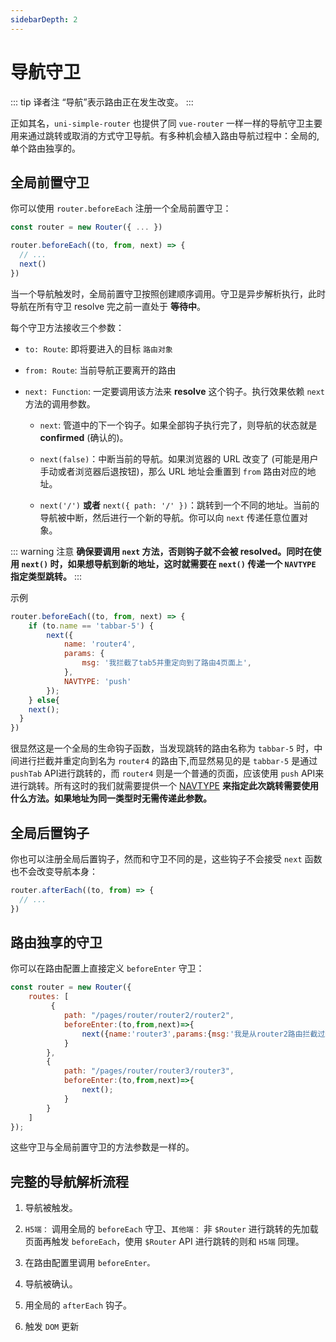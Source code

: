 ```yaml
---
sidebarDepth: 2
---
```


# 导航守卫

::: tip 译者注
“导航”表示路由正在发生改变。
:::

正如其名，`uni-simple-router` 也提供了同 `vue-router` 一样一样的导航守卫主要用来通过跳转或取消的方式守卫导航。有多种机会植入路由导航过程中：全局的, 单个路由独享的。

## 全局前置守卫

你可以使用 `router.beforeEach` 注册一个全局前置守卫：

```js
const router = new Router({ ... })

router.beforeEach((to, from, next) => {
  // ...
  next()
})
```
当一个导航触发时，全局前置守卫按照创建顺序调用。守卫是异步解析执行，此时导航在所有守卫 resolve 完之前一直处于 **等待中**。

每个守卫方法接收三个参数：

* `to: Route`: 即将要进入的目标 `路由对象`

* `from: Route`: 当前导航正要离开的路由

* `next: Function`: 一定要调用该方法来 **resolve** 这个钩子。执行效果依赖 `next` 方法的调用参数。

    * `next`: 管道中的下一个钩子。如果全部钩子执行完了，则导航的状态就是 **confirmed** (确认的)。

    * `next(false)`：中断当前的导航。如果浏览器的 URL 改变了 (可能是用户手动或者浏览器后退按钮)，那么 URL 地址会重置到 `from` 路由对应的地址。

    * `next('/')` **或者**  `next({ path: '/' })`：跳转到一个不同的地址。当前的导航被中断，然后进行一个新的导航。你可以向 `next` 传递任意位置对象。

::: warning 注意
**确保要调用 `next` 方法，否则钩子就不会被 resolved。同时在使用 `next()` 时，如果想导航到新的地址，这时就需要在 `next()` 传递一个 `NAVTYPE` 指定类型跳转。**
:::

示例

```js {8}
router.beforeEach((to, from, next) => {
    if (to.name == 'tabbar-5') {
        next({
            name: 'router4',
            params: {
                msg: '我拦截了tab5并重定向到了路由4页面上',
            },
            NAVTYPE: 'push'
        });
    } else{
    next();
  }
})
```
很显然这是一个全局的生命钩子函数，当发现跳转的路由名称为 `tabbar-5` 时，中间进行拦截并重定向到名为 `router4` 的路由下,而显然易见的是 `tabbar-5` 是通过 `pushTab` API进行跳转的，而 `router4` 则是一个普通的页面，应该使用 `push` API来进行跳转。所有这时的我们就需要提供一个 [NAVTYPE](../../api/otherAPI#navtype) **来指定此次跳转需要使用什么方法。如果地址为同一类型时无需传递此参数。**

## 全局后置钩子

你也可以注册全局后置钩子，然而和守卫不同的是，这些钩子不会接受 `next` 函数也不会改变导航本身：

```js
router.afterEach((to, from) => {
  // ...
})
```

## 路由独享的守卫

你可以在路由配置上直接定义 `beforeEnter` 守卫：

```js {5,11}
const router = new Router({
    routes: [
         {
            path: "/pages/router/router2/router2",
            beforeEnter:(to,from,next)=>{
                next({name:'router3',params:{msg:'我是从router2路由拦截过来的'}});
            }
        }, 
        {
            path: "/pages/router/router3/router3",
            beforeEnter:(to,from,next)=>{
                next();
            }
        }
    ]
});
```
这些守卫与全局前置守卫的方法参数是一样的。


## 完整的导航解析流程

1. 导航被触发。

1. `H5端：` 调用全局的 `beforeEach` 守卫、`其他端：` 非 `$Router` 进行跳转的先加载页面再触发 `beforeEach`，使用 `$Router` API 进行跳转的则和 `H5端` 同理。

1. 在路由配置里调用 `beforeEnter。`

1. 导航被确认。

1. 用全局的 `afterEach` 钩子。

1. 触发 `DOM` 更新
